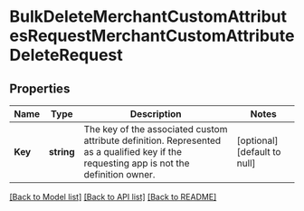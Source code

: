 # BulkDeleteMerchantCustomAttributesRequestMerchantCustomAttributeDeleteRequest

## Properties
Name | Type | Description | Notes
------------ | ------------- | ------------- | -------------
**Key** | **string** | The key of the associated custom attribute definition. Represented as a qualified key if the requesting app is not the definition owner. | [optional] [default to null]

[[Back to Model list]](../README.md#documentation-for-models) [[Back to API list]](../README.md#documentation-for-api-endpoints) [[Back to README]](../README.md)

